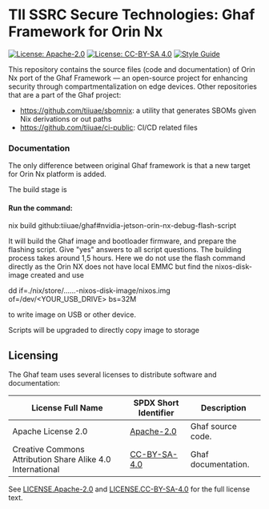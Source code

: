 <!--
    Copyright 2022-2023 TII (SSRC) and the Ghaf contributors
    SPDX-License-Identifier: CC-BY-SA-4.0
-->

# TII SSRC Secure Technologies: Ghaf Framework for Orin Nx

[![License: Apache-2.0](https://img.shields.io/badge/License-Apache--2.0-blue.svg)](https://www.apache.org/licenses/LICENSE-2.0) [![License: CC-BY-SA 4.0](https://img.shields.io/badge/License-CC--BY--SA--4.0-lightgrey.svg)](https://creativecommons.org/licenses/by-sa/4.0/legalcode) [![Style Guide](https://img.shields.io/badge/docs-Style%20Guide-blueviolet)](https://github.com/tiiuae/ghaf/blob/main/docs/style_guide.md)

This repository contains the source files (code and documentation) of Orin Nx port of the Ghaf Framework — an open-source project for enhancing security through compartmentalization on edge devices.
Other repositories that are a part of the Ghaf project:

* <https://github.com/tiiuae/sbomnix>: a utility that generates SBOMs given Nix derivations or out paths
* <https://github.com/tiiuae/ci-public>: CI/CD related files


### Documentation
The only difference between original Ghaf framework is that a new target for Orin Nx platform is added. 

The build stage is 

#### Run the command:

nix build github:tiiuae/ghaf#nvidia-jetson-orin-nx-debug-flash-script 

It will build the Ghaf image and bootloader firmware, and prepare the flashing script. Give "yes" answers to all script questions. The building process takes around 1,5 hours.
Here we do not use the flash command directly as the Orin NX does not have local EMMC but find the nixos-disk-image created and use

dd if=./nix/store/......<somedirectory>-nixos-disk-image/nixos.img of=/dev/<YOUR_USB_DRIVE> bs=32M
  
to write image on USB or other device.
  
Scripts will be upgraded to directly copy image to storage


## Licensing

The Ghaf team uses several licenses to distribute software and documentation:

| License Full Name | SPDX Short Identifier | Description |
| -------- | ----------- | ----------- |
| Apache License 2.0 | [Apache-2.0](https://spdx.org/licenses/Apache-2.0.html) | Ghaf source code. |
| Creative Commons Attribution Share Alike 4.0 International | [CC-BY-SA-4.0](https://spdx.org/licenses/CC-BY-SA-4.0.html) | Ghaf documentation. |

See [LICENSE.Apache-2.0](./LICENSES/LICENSE.Apache-2.0) and [LICENSE.CC-BY-SA-4.0](./LICENSES/LICENSE.CC-BY-SA-4.0) for the full license text.
